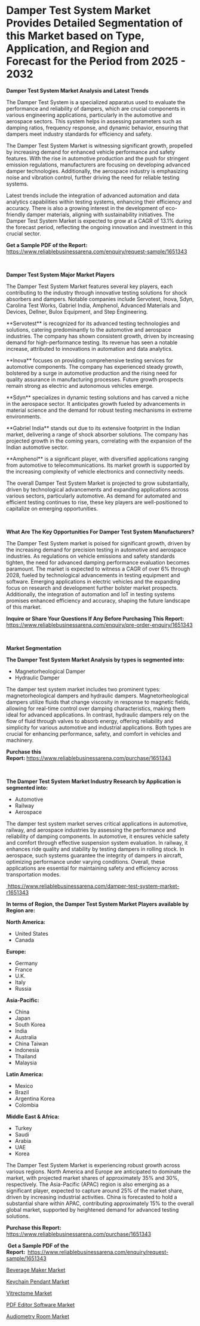 <p><h1>Damper Test System Market Provides Detailed Segmentation of this Market based on Type, Application, and Region and Forecast for the Period from 2025 - 2032</h1></p><p><strong>Damper Test System Market Analysis and Latest Trends</strong></p>
<p><p>The Damper Test System is a specialized apparatus used to evaluate the performance and reliability of dampers, which are crucial components in various engineering applications, particularly in the automotive and aerospace sectors. This system helps in assessing parameters such as damping ratios, frequency response, and dynamic behavior, ensuring that dampers meet industry standards for efficiency and safety.</p><p>The Damper Test System Market is witnessing significant growth, propelled by increasing demand for enhanced vehicle performance and safety features. With the rise in automotive production and the push for stringent emission regulations, manufacturers are focusing on developing advanced damper technologies. Additionally, the aerospace industry is emphasizing noise and vibration control, further driving the need for reliable testing systems.</p><p>Latest trends include the integration of advanced automation and data analytics capabilities within testing systems, enhancing their efficiency and accuracy. There is also a growing interest in the development of eco-friendly damper materials, aligning with sustainability initiatives. The Damper Test System Market is expected to grow at a CAGR of 13.1% during the forecast period, reflecting the ongoing innovation and investment in this crucial sector.</p></p>
<p><strong>Get a Sample PDF of the Report:&nbsp;</strong> <a href="https://www.reliablebusinessarena.com/enquiry/request-sample/1651343?utm_campaign=3521&utm_medium=2&utm_source=Github&utm_content=ia&utm_term=23032025&utm_id=damper-test-system">https://www.reliablebusinessarena.com/enquiry/request-sample/1651343</a></p>
<p>&nbsp;</p>
<p><strong>Damper Test System Major Market Players</strong></p>
<p><p>The Damper Test System Market features several key players, each contributing to the industry through innovative testing solutions for shock absorbers and dampers. Notable companies include Servotest, Inova, Sdyn, Carolina Test Works, Gabriel India, Amphenol, Advanced Materials and Devices, Dellner, Bulox Equipment, and Step Engineering.</p><p>**Servotest** is recognized for its advanced testing technologies and solutions, catering predominantly to the automotive and aerospace industries. The company has shown consistent growth, driven by increasing demand for high-performance testing. Its revenue has seen a notable increase, attributed to innovations in automation and data analytics.</p><p>**Inova** focuses on providing comprehensive testing services for automotive components. The company has experienced steady growth, bolstered by a surge in automotive production and the rising need for quality assurance in manufacturing processes. Future growth prospects remain strong as electric and autonomous vehicles emerge.</p><p>**Sdyn** specializes in dynamic testing solutions and has carved a niche in the aerospace sector. It anticipates growth fueled by advancements in material science and the demand for robust testing mechanisms in extreme environments.</p><p>**Gabriel India** stands out due to its extensive footprint in the Indian market, delivering a range of shock absorber solutions. The company has projected growth in the coming years, correlating with the expansion of the Indian automotive sector.</p><p>**Amphenol** is a significant player, with diversified applications ranging from automotive to telecommunications. Its market growth is supported by the increasing complexity of vehicle electronics and connectivity needs.</p><p>The overall Damper Test System Market is projected to grow substantially, driven by technological advancements and expanding applications across various sectors, particularly automotive. As demand for automated and efficient testing continues to rise, these key players are well-positioned to capitalize on emerging opportunities.</p></p>
<p>&nbsp;</p>
<p><strong>What Are The Key Opportunities For Damper Test System Manufacturers?</strong></p>
<p><p>The Damper Test System market is poised for significant growth, driven by the increasing demand for precision testing in automotive and aerospace industries. As regulations on vehicle emissions and safety standards tighten, the need for advanced damping performance evaluation becomes paramount. The market is expected to witness a CAGR of over 6% through 2028, fueled by technological advancements in testing equipment and software. Emerging applications in electric vehicles and the expanding focus on research and development further bolster market prospects. Additionally, the integration of automation and IoT in testing systems promises enhanced efficiency and accuracy, shaping the future landscape of this market.</p></p>
<p><strong>Inquire or Share Your Questions If Any Before Purchasing This Report:</strong> <a href="https://www.reliablebusinessarena.com/enquiry/pre-order-enquiry/1651343?utm_campaign=3521&utm_medium=2&utm_source=Github&utm_content=ia&utm_term=23032025&utm_id=damper-test-system">https://www.reliablebusinessarena.com/enquiry/pre-order-enquiry/1651343</a></p>
<p>&nbsp;</p>
<p><strong>Market Segmentation</strong></p>
<p><strong>The Damper Test System Market Analysis by types is segmented into:</strong></p>
<p><ul><li>Magnetorheological Damper</li><li>Hydraulic Damper</li></ul></p>
<p><p>The damper test system market includes two prominent types: magnetorheological dampers and hydraulic dampers. Magnetorheological dampers utilize fluids that change viscosity in response to magnetic fields, allowing for real-time control over damping characteristics, making them ideal for advanced applications. In contrast, hydraulic dampers rely on the flow of fluid through valves to absorb energy, offering reliability and simplicity for various automotive and industrial applications. Both types are crucial for enhancing performance, safety, and comfort in vehicles and machinery.</p></p>
<p><strong>Purchase this Report:&nbsp;</strong><a href="https://www.reliablebusinessarena.com/purchase/1651343?utm_campaign=3521&utm_medium=2&utm_source=Github&utm_content=ia&utm_term=23032025&utm_id=damper-test-system">https://www.reliablebusinessarena.com/purchase/1651343</a></p>
<p>&nbsp;</p>
<p><strong>The Damper Test System Market Industry Research by Application is segmented into:</strong></p>
<p><ul><li>Automotive</li><li>Railway</li><li>Aerospace</li></ul></p>
<p><p>The damper test system market serves critical applications in automotive, railway, and aerospace industries by assessing the performance and reliability of damping components. In automotive, it ensures vehicle safety and comfort through effective suspension system evaluation. In railway, it enhances ride quality and stability by testing dampers in rolling stock. In aerospace, such systems guarantee the integrity of dampers in aircraft, optimizing performance under varying conditions. Overall, these applications are essential for maintaining safety and efficiency across transportation modes.</p></p>
<p><a href="https://www.reliablebusinessarena.com/damper-test-system-market-r1651343?utm_campaign=3521&utm_medium=2&utm_source=Github&utm_content=ia&utm_term=23032025&utm_id=damper-test-system">&nbsp;https://www.reliablebusinessarena.com/damper-test-system-market-r1651343</a></p>
<p><strong>In terms of Region, the Damper Test System Market Players available by Region are:</strong></p>
<p>
    <p> <strong> North America: </strong>
        <ul>
            <li>United States</li>
            <li>Canada</li>
        </ul>
        </p> 
    <p> <strong> Europe: </strong>
        <ul>
            <li>Germany</li>
            <li>France</li>
            <li>U.K.</li>
            <li>Italy</li>
            <li>Russia</li>
        </ul>
        </p> 
    <p> <strong> Asia-Pacific: </strong>
        <ul>
            <li>China</li>
            <li>Japan</li>
            <li>South Korea</li>
            <li>India</li>
            <li>Australia</li>
            <li>China Taiwan</li>
            <li>Indonesia</li>
            <li>Thailand</li>
            <li>Malaysia</li>
        </ul>
        </p> 
    <p> <strong> Latin America: </strong>
        <ul>
            <li>Mexico</li>
            <li>Brazil</li>
            <li>Argentina Korea</li>
            <li>Colombia</li>
        </ul>
        </p> 
    <p> <strong> Middle East & Africa: </strong>
        <ul>
            <li>Turkey</li>
            <li>Saudi</li>
            <li>Arabia</li>
            <li>UAE</li>
            <li>Korea</li>
        </ul>
    </p>
    </p>
<p><p>The Damper Test System Market is experiencing robust growth across various regions. North America and Europe are anticipated to dominate the market, with projected market shares of approximately 35% and 30%, respectively. The Asia-Pacific (APAC) region is also emerging as a significant player, expected to capture around 25% of the market share, driven by increasing industrial activities. China is forecasted to hold a substantial share within APAC, contributing approximately 15% to the overall global market, supported by heightened demand for advanced testing solutions.</p></p>
<p><strong>Purchase this Report: </strong><a href="https://www.reliablebusinessarena.com/purchase/1651343?utm_campaign=3521&utm_medium=2&utm_source=Github&utm_content=ia&utm_term=23032025&utm_id=damper-test-system">https://www.reliablebusinessarena.com/purchase/1651343</a></p>
<p>&nbsp;<strong>Get a Sample PDF of the Report:&nbsp;&nbsp;</strong><a href="https://www.reliablebusinessarena.com/enquiry/request-sample/1651343?utm_campaign=3521&utm_medium=2&utm_source=Github&utm_content=ia&utm_term=23032025&utm_id=damper-test-system">https://www.reliablebusinessarena.com/enquiry/request-sample/1651343</a></p>
<p><strong></strong></p>
<p><p><a href="https://www.linkedin.com/pulse/beverage-maker-market-segmentation-geographical-regions-6yqic?utm_campaign=3521&utm_medium=2&utm_source=Github&utm_content=ia&utm_term=23032025&utm_id=damper-test-system">Beverage Maker Market</a></p><p><a href="https://www.linkedin.com/pulse/state-keychain-pendant-market-projected-growth-cagr-482025-syypc?utm_campaign=3521&utm_medium=2&utm_source=Github&utm_content=ia&utm_term=23032025&utm_id=damper-test-system">Keychain Pendant Market</a></p><p><a href="https://www.linkedin.com/pulse/in-depth-vitrectome-market-report-growth-evaluation-key-qu7cc?utm_campaign=3521&utm_medium=2&utm_source=Github&utm_content=ia&utm_term=23032025&utm_id=damper-test-system">Vitrectome Market</a></p><p><a href="https://www.linkedin.com/pulse/navigating-pdf-editor-software-market-expert-analysis-forecast-p3arc?utm_campaign=3521&utm_medium=2&utm_source=Github&utm_content=ia&utm_term=23032025&utm_id=damper-test-system">PDF Editor Software Market</a></p><p><a href="https://www.linkedin.com/pulse/audiometry-room-market-insight-financial-status-size-revenue-3z3bc?utm_campaign=3521&utm_medium=2&utm_source=Github&utm_content=ia&utm_term=23032025&utm_id=damper-test-system">Audiometry Room Market</a></p></p>